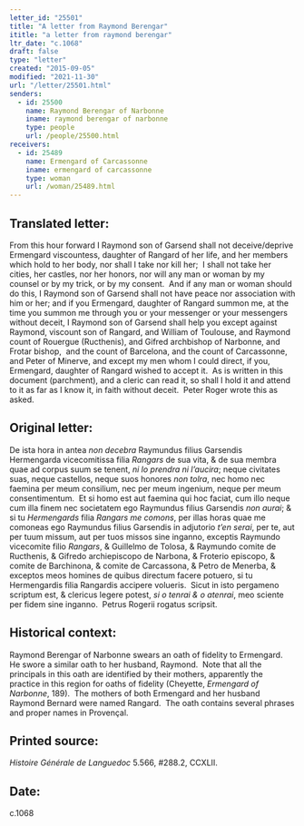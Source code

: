 ```yaml
---
letter_id: "25501"
title: "A letter from Raymond Berengar"
ititle: "a letter from raymond berengar"
ltr_date: "c.1068"
draft: false
type: "letter"
created: "2015-09-05"
modified: "2021-11-30"
url: "/letter/25501.html"
senders:
  - id: 25500
    name: Raymond Berengar of Narbonne
    iname: raymond berengar of narbonne
    type: people
    url: /people/25500.html
receivers:
  - id: 25489
    name: Ermengard of Carcassonne
    iname: ermengard of carcassonne
    type: woman
    url: /woman/25489.html
---
```

<h2> Translated letter:</h2><p>From this hour forward I Raymond son of Garsend shall not deceive/deprive Ermengard viscountess, daughter of Rangard of her life, and her members which hold to her body, nor shall I take nor kill her;&nbsp; I shall not take her cities, her castles, nor her honors, nor will any man or woman by my counsel or by my trick, or by my consent.&nbsp; And if any man or woman should do this, I Raymond son of Garsend shall not have peace nor association with him or her; and if you Ermengard, daughter of Rangard summon me, at the time you summon me through you or your messenger or your messengers without deceit, I Raymond son of Garsend shall help you except against Raymond, viscount son of Rangard, and William of Toulouse, and Raymond count of Rouergue (Ructhenis), and Gifred archbishop of Narbonne, and Frotar bishop,&nbsp; and the count of Barcelona, and the count of Carcassonne, and Peter of Minerve, and except my men whom I could direct, if you, Ermengard, daughter of Rangard wished to accept it.&nbsp; As is written in this document (parchment), and a cleric can read it, so shall I hold it and attend to it as far as I know it, in faith without deceit.&nbsp; Peter Roger wrote this as asked.</p><h2 class="mt-4"> Original letter:</h2><p>De ista hora in antea <i>non decebra</i> Raymundus filius Garsendis Hermengarda vicecomitissa filia <i>Rangars</i> de sua vita, &amp; de sua membra quae ad corpus suum se tenent, <i>ni lo prendra ni l’aucira</i>; neque civitates suas, neque castellos, neque suos honores <i>non tolra</i>, nec homo nec faemina per meum consilium, nec per meum ingenium, neque per meum consentimentum.&nbsp; Et si homo est aut faemina qui hoc faciat, cum illo neque cum illa finem nec societatem ego Raymundus filius Garsendis <i>non aurai</i>; &amp; si tu <i>Hermengards</i> filia <i>Rangars me comons</i>, per illas horas quae me comoneas ego Raymundus filius Garsendis in adjutorio <i>t’en serai</i>, per te, aut per tuum missum, aut per tuos missos sine inganno, exceptis Raymundo vicecomite filio <i>Rangars</i>, &amp; Guillelmo de Tolosa, &amp; Raymundo comite de Ructhenis, &amp; Gifredo archiepiscopo de Narbona, &amp; Froterio episcopo, &amp; comite de Barchinona, &amp; comite de Carcassona, &amp; Petro de Menerba, &amp; exceptos meos homines de quibus directum facere potuero, si tu Hermengardis filia Rangardis accipere volueris.&nbsp; Sicut in isto pergameno scriptum est, &amp; clericus legere potest, <i>si o tenrai &amp; o atenrai</i>, meo sciente per fidem sine inganno.&nbsp; Petrus Rogerii rogatus scripsit.</p><h2 class="mt-4"> Historical context:</h2><p>Raymond Berengar of Narbonne swears an oath of fidelity to Ermengard.&nbsp; He swore a similar oath to her husband, Raymond.&nbsp; Note that all the principals in this oath are identified by their mothers, apparently the practice in this region for oaths of fidelity (Cheyette, <i>Ermengard of Narbonne</i>, 189).&nbsp; The mothers of both Ermengard and her husband Raymond Bernard were named Rangard.&nbsp; The oath contains several phrases and proper names in Provençal.</p><h2 class="mt-4"> Printed source:</h2><p><i>Histoire Générale de Languedoc</i> 5.566, #288.2, CCXLII.&nbsp;&nbsp;</p><h2 class="mt-4"> Date:</h2>c.1068